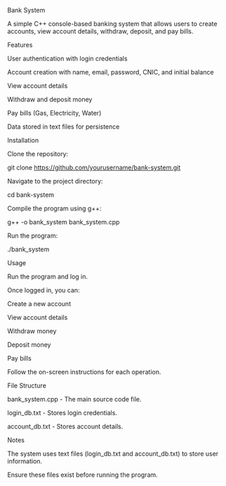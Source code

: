 Bank System

A simple C++ console-based banking system that allows users to create accounts, view account details, withdraw, deposit, and pay bills.

Features

User authentication with login credentials

Account creation with name, email, password, CNIC, and initial balance

View account details

Withdraw and deposit money

Pay bills (Gas, Electricity, Water)

Data stored in text files for persistence

Installation

Clone the repository:

git clone https://github.com/yourusername/bank-system.git

Navigate to the project directory:

cd bank-system

Compile the program using g++:

g++ -o bank_system bank_system.cpp

Run the program:

./bank_system

Usage

Run the program and log in.

Once logged in, you can:

Create a new account

View account details

Withdraw money

Deposit money

Pay bills

Follow the on-screen instructions for each operation.

File Structure

bank_system.cpp - The main source code file.

login_db.txt - Stores login credentials.

account_db.txt - Stores account details.

Notes

The system uses text files (login_db.txt and account_db.txt) to store user information.

Ensure these files exist before running the program.
